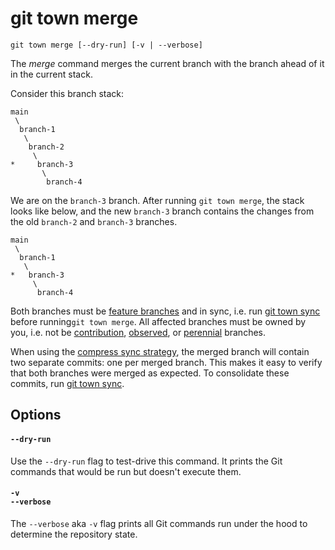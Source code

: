 # git town merge

```command-summary
git town merge [--dry-run] [-v | --verbose]
```

The _merge_ command merges the current branch with the branch ahead of it in the
current stack.

Consider this branch stack:

```
main
 \
  branch-1
   \
    branch-2
     \
*     branch-3
       \
        branch-4
```

We are on the `branch-3` branch. After running `git town merge`, the stack looks
like below, and the new `branch-3` branch contains the changes from the old
`branch-2` and `branch-3` branches.

```
main
 \
  branch-1
   \
*   branch-3
     \
      branch-4
```

Both branches must be [feature branches](../branch-types.md#feature-branches)
and in sync, i.e. run [git town sync](sync.md) before running`git town merge`.
All affected branches must be owned by you, i.e. not be
[contribution](../branch-types.md#contribution-branches),
[observed](../branch-types.md#observed-branches), or
[perennial](../branch-types.md#perennial-branches) branches.

When using the
[compress sync strategy](../preferences/sync-feature-strategy.md#compress), the
merged branch will contain two separate commits: one per merged branch. This
makes it easy to verify that both branches were merged as expected. To
consolidate these commits, run [git town sync](sync.md).

## Options

#### `--dry-run`

Use the `--dry-run` flag to test-drive this command. It prints the Git commands
that would be run but doesn't execute them.

#### `-v`<br>`--verbose`

The `--verbose` aka `-v` flag prints all Git commands run under the hood to
determine the repository state.

